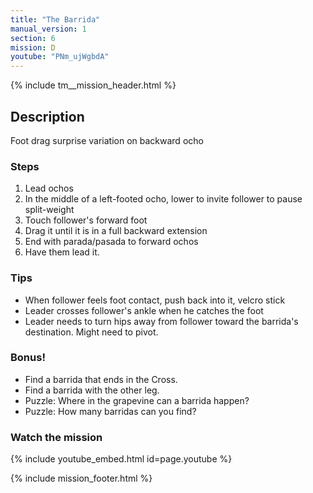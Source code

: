```yaml
---
title: "The Barrida"
manual_version: 1
section: 6
mission: D
youtube: "PNm_ujWgbdA"
---
```


{% include tm__mission_header.html %}

## Description

Foot drag surprise variation on backward ocho

### Steps

1. Lead ochos
2. In the middle of a left-footed ocho, lower to invite follower to pause split-weight
3. Touch follower's forward foot
4. Drag it until it is in a full backward extension
5. End with parada/pasada to forward ochos
6. Have them lead it. 

### Tips

* When follower feels foot contact, push back into it, velcro stick
* Leader crosses follower's ankle when he catches the foot
* Leader needs to turn hips away from follower toward the barrida's destination. Might need to pivot. 

### Bonus!

* Find a barrida that ends in the Cross. 
* Find a barrida with the other leg. 
* Puzzle: Where in the grapevine can a barrida happen?
* Puzzle: How many barridas can you find?

### Watch the mission

{% include youtube_embed.html id=page.youtube %}

{% include mission_footer.html %}
